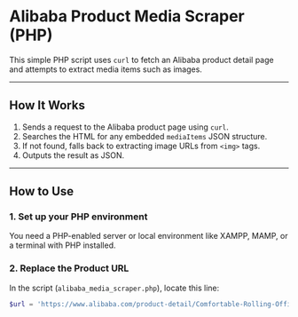 # Alibaba Product Media Scraper (PHP)

This simple PHP script uses `curl` to fetch an Alibaba product detail page and attempts to extract media items such as images.

---

## How It Works

1. Sends a request to the Alibaba product page using `curl`.
2. Searches the HTML for any embedded `mediaItems` JSON structure.
3. If not found, falls back to extracting image URLs from `<img>` tags.
4. Outputs the result as JSON.

---

## How to Use

### 1. Set up your PHP environment

You need a PHP-enabled server or local environment like XAMPP, MAMP, or a terminal with PHP installed.

### 2. Replace the Product URL

In the script (`alibaba_media_scraper.php`), locate this line:

```php
$url = 'https://www.alibaba.com/product-detail/Comfortable-Rolling-Office-Chair-Swivel-Wheels_1600204355800.html?...';
